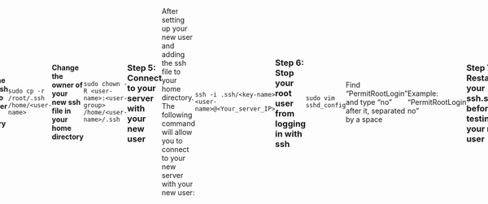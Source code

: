# Tutorial: How to connect to a droplet with a new user, remove root from ssh login, and setup nginx


This is a tutorial that would guide you through the following steps.

Starting from a Fresh Debian 12 server on digitalocean
Create a new regular user:

- User can perform administrative tasks
- User has bash as login shell
- User can access the server via SSH
- Install nginx
- Configure nginx to serve a sample website


Prevent the root user from connecting to the server via SSH
Install nginx
Configure nginx to serve a sample website

***Please* Replace all placeholders ```example. <user-name>``` with your own IP, username, group name, key name**


## How to create a new user with administrative permissions

In this section, we will create a new user with administrative permissions. We will also give the new user the ability to connect to the server with ssh and remove 

the root user's ability to ssh connect to the server.

***It is important to not use the root user for daily tasks and removing it is a great safety measure***


### Step 1: Make a new regular user

In this step, we will create a new regular user with bash as its shell. This user will not have administrative permissions yet.

```useradd -ms /bin/bash <user-name>```

*-useradd will create a new user*

*-m will create the user's home directory and copy default files to it*

*-s specifies the login shell for the user: /bin/bash*


### Step 2: Create a password for your user

In this step, we will add a password to the new user that you have just created.

```passwd <user-name>```

>You will be prompted with “New password:”
>
>>*Type your desired password*
>
>You will be prompted with “Retype new password:”
>
>>*Re-type your password*



### Step 3: Give the user administrative permissions

```usermod -aG sudo <user-name>```


### Step 4: Make it possible for your new user to access the server with SSH

In this step, we will allow the user the connect to the server with ssh. You will need to copy the /root/.ssh file to your home directory and

change the user and group owner of your home directory's .ssh to your user

#### Copy the /root/.ssh folder to your user home directory

```sudo cp -r /root/.ssh /home/<user-name>```

#### Change the owner of your new ssh file in your home directory

```sudo chown -R <user-name>:<user-group> /home/<user-name>/.ssh```


### Step 5: Connect to your server with your new user

After setting up your new user and adding the ssh file to your home directory. The following command will allow you to connect to your new server with your new user:

```ssh -i .ssh/<key-name> <user-name>@<Your_server_IP>```


### Step 6: Stop your root user from logging in with ssh

```sudo vim sshd_config```

Find “PermitRootLogin” and type “no” after it, separated by a space

Example: “PermitRootLogin no”



### Step 7: Restart your ssh.service before testing your root user 

Make sure to restart your ssh.service to apply the changes made to the sshd_config file, by using 

```sudo systemctl restart ssh.service```


### Step 8: Test logging in with your root user

```ssh -i .ssh/<key-name> root@Your_Droplet_IP```

If everything has been done correctly, you should see this message:
root@your-droplet-ip: Permission denied (publickey)

**If you received the message above, you have completed the first part of the tutorial**

### **Congratulations, you are now able to login with your new user and your server is secured!**

*****************************************************************************************************************************************


## How to configure nginx to server a simple website

In this section, you will install nginx and configure it to serve a simple website.

### Step 1: Install nginx

You can install nginx with the following command: ```sudo apt install nginx```

### Step 2: Create a directory in /var/www/

In this step, you will create a directory in /var/www/that will store all of your .html files

```mkdir /var/www/<directory-name>```

### Step 3: Make an index.html file and create the basic layout

Use ``` sudo vim /var/www/<directory-name>/index.html``` to create an index.html file in the directory you've made, then copy and paste the 

the basic HTML layout into index.html before you ```:wq```
    <!DOCTYPE html>
    <html lang="en">
    <head>
        <meta charset="UTF-8">
        <meta name="viewport" content="width=device-width, initial-scale=1.0">
        <title>2420</title>
        <style>
            body {
                display: flex;
                align-items: center;
                justify-content: center;
                height: 100vh;
                margin: 0;
            }
            h1 {
                text-align: center;
            }
        </style>
    </head>
    <body>
        <h1>Hello, World</h1>
    </body>
    </html>






